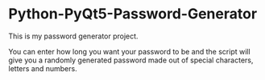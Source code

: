# Python-PyQt5-Password-Generator
This is my password generator project.

You can enter how long you want your password to be and the script will give you a randomly generated password made out of special characters, letters and numbers.
